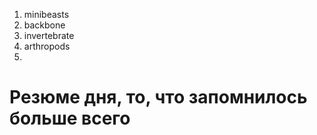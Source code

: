 

1. minibeasts
2. backbone
3. invertebrate
4. arthropods
5. 






# Резюме дня, то, что запомнилось больше всего